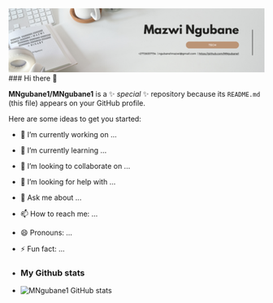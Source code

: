 <img src="https://raw.githubusercontent.com/MNgubane1/MNgubane1/master/Personal Profile LinkedIn Banner.png" alt="Web Developer (back-end and front-end Developer)">
### Hi there 👋


**MNgubane1/MNgubane1** is a ✨ _special_ ✨ repository because its `README.md` (this file) appears on your GitHub profile.

Here are some ideas to get you started:

- 🔭 I’m currently working on ...
- 🌱 I’m currently learning ...
- 👯 I’m looking to collaborate on ...
- 🤔 I’m looking for help with ...
- 💬 Ask me about ...
- 📫 How to reach me: ...
- 😄 Pronouns: ...
- ⚡ Fun fact: ...

- ### My Github stats
- ![MNgubane1 GitHub stats](https://github-readme-stats.vercel.app/api?username=MNgubane1&hide=contribs,prs)

